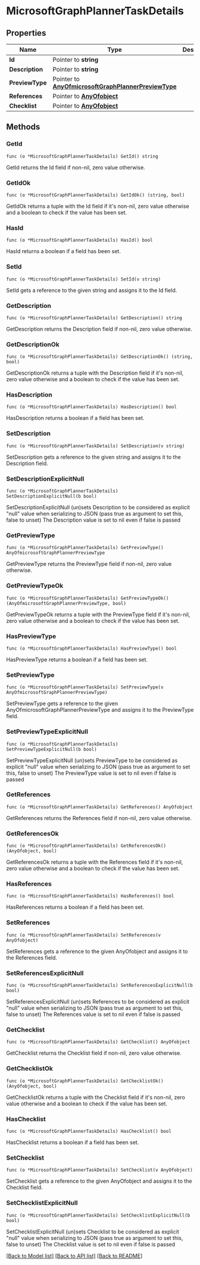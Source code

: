 # MicrosoftGraphPlannerTaskDetails

## Properties

Name | Type | Description | Notes
------------ | ------------- | ------------- | -------------
**Id** | Pointer to **string** |  | [optional] 
**Description** | Pointer to **string** |  | [optional] 
**PreviewType** | Pointer to [**AnyOfmicrosoftGraphPlannerPreviewType**](anyOf&lt;microsoft.graph.plannerPreviewType&gt;.md) |  | [optional] 
**References** | Pointer to [**AnyOfobject**](anyOf&lt;object&gt;.md) |  | [optional] 
**Checklist** | Pointer to [**AnyOfobject**](anyOf&lt;object&gt;.md) |  | [optional] 

## Methods

### GetId

`func (o *MicrosoftGraphPlannerTaskDetails) GetId() string`

GetId returns the Id field if non-nil, zero value otherwise.

### GetIdOk

`func (o *MicrosoftGraphPlannerTaskDetails) GetIdOk() (string, bool)`

GetIdOk returns a tuple with the Id field if it's non-nil, zero value otherwise
and a boolean to check if the value has been set.

### HasId

`func (o *MicrosoftGraphPlannerTaskDetails) HasId() bool`

HasId returns a boolean if a field has been set.

### SetId

`func (o *MicrosoftGraphPlannerTaskDetails) SetId(v string)`

SetId gets a reference to the given string and assigns it to the Id field.

### GetDescription

`func (o *MicrosoftGraphPlannerTaskDetails) GetDescription() string`

GetDescription returns the Description field if non-nil, zero value otherwise.

### GetDescriptionOk

`func (o *MicrosoftGraphPlannerTaskDetails) GetDescriptionOk() (string, bool)`

GetDescriptionOk returns a tuple with the Description field if it's non-nil, zero value otherwise
and a boolean to check if the value has been set.

### HasDescription

`func (o *MicrosoftGraphPlannerTaskDetails) HasDescription() bool`

HasDescription returns a boolean if a field has been set.

### SetDescription

`func (o *MicrosoftGraphPlannerTaskDetails) SetDescription(v string)`

SetDescription gets a reference to the given string and assigns it to the Description field.

### SetDescriptionExplicitNull

`func (o *MicrosoftGraphPlannerTaskDetails) SetDescriptionExplicitNull(b bool)`

SetDescriptionExplicitNull (un)sets Description to be considered as explicit "null" value
when serializing to JSON (pass true as argument to set this, false to unset)
The Description value is set to nil even if false is passed
### GetPreviewType

`func (o *MicrosoftGraphPlannerTaskDetails) GetPreviewType() AnyOfmicrosoftGraphPlannerPreviewType`

GetPreviewType returns the PreviewType field if non-nil, zero value otherwise.

### GetPreviewTypeOk

`func (o *MicrosoftGraphPlannerTaskDetails) GetPreviewTypeOk() (AnyOfmicrosoftGraphPlannerPreviewType, bool)`

GetPreviewTypeOk returns a tuple with the PreviewType field if it's non-nil, zero value otherwise
and a boolean to check if the value has been set.

### HasPreviewType

`func (o *MicrosoftGraphPlannerTaskDetails) HasPreviewType() bool`

HasPreviewType returns a boolean if a field has been set.

### SetPreviewType

`func (o *MicrosoftGraphPlannerTaskDetails) SetPreviewType(v AnyOfmicrosoftGraphPlannerPreviewType)`

SetPreviewType gets a reference to the given AnyOfmicrosoftGraphPlannerPreviewType and assigns it to the PreviewType field.

### SetPreviewTypeExplicitNull

`func (o *MicrosoftGraphPlannerTaskDetails) SetPreviewTypeExplicitNull(b bool)`

SetPreviewTypeExplicitNull (un)sets PreviewType to be considered as explicit "null" value
when serializing to JSON (pass true as argument to set this, false to unset)
The PreviewType value is set to nil even if false is passed
### GetReferences

`func (o *MicrosoftGraphPlannerTaskDetails) GetReferences() AnyOfobject`

GetReferences returns the References field if non-nil, zero value otherwise.

### GetReferencesOk

`func (o *MicrosoftGraphPlannerTaskDetails) GetReferencesOk() (AnyOfobject, bool)`

GetReferencesOk returns a tuple with the References field if it's non-nil, zero value otherwise
and a boolean to check if the value has been set.

### HasReferences

`func (o *MicrosoftGraphPlannerTaskDetails) HasReferences() bool`

HasReferences returns a boolean if a field has been set.

### SetReferences

`func (o *MicrosoftGraphPlannerTaskDetails) SetReferences(v AnyOfobject)`

SetReferences gets a reference to the given AnyOfobject and assigns it to the References field.

### SetReferencesExplicitNull

`func (o *MicrosoftGraphPlannerTaskDetails) SetReferencesExplicitNull(b bool)`

SetReferencesExplicitNull (un)sets References to be considered as explicit "null" value
when serializing to JSON (pass true as argument to set this, false to unset)
The References value is set to nil even if false is passed
### GetChecklist

`func (o *MicrosoftGraphPlannerTaskDetails) GetChecklist() AnyOfobject`

GetChecklist returns the Checklist field if non-nil, zero value otherwise.

### GetChecklistOk

`func (o *MicrosoftGraphPlannerTaskDetails) GetChecklistOk() (AnyOfobject, bool)`

GetChecklistOk returns a tuple with the Checklist field if it's non-nil, zero value otherwise
and a boolean to check if the value has been set.

### HasChecklist

`func (o *MicrosoftGraphPlannerTaskDetails) HasChecklist() bool`

HasChecklist returns a boolean if a field has been set.

### SetChecklist

`func (o *MicrosoftGraphPlannerTaskDetails) SetChecklist(v AnyOfobject)`

SetChecklist gets a reference to the given AnyOfobject and assigns it to the Checklist field.

### SetChecklistExplicitNull

`func (o *MicrosoftGraphPlannerTaskDetails) SetChecklistExplicitNull(b bool)`

SetChecklistExplicitNull (un)sets Checklist to be considered as explicit "null" value
when serializing to JSON (pass true as argument to set this, false to unset)
The Checklist value is set to nil even if false is passed

[[Back to Model list]](../README.md#documentation-for-models) [[Back to API list]](../README.md#documentation-for-api-endpoints) [[Back to README]](../README.md)


